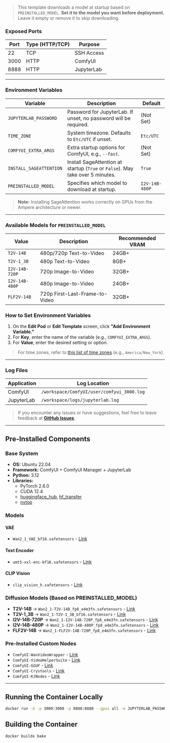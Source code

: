 > This template downloads a model at startup based on `PREINSTALLED_MODEL`.
> **Set it to the model you want before deployment.**  
> Leave it empty or remove it to skip downloading.

### Exposed Ports

| Port | Type (HTTP/TCP) | Purpose       |
|------|-----------------|---------------|
| 22   | TCP             | SSH Access    |
| 3000 | HTTP            | ComfyUI       |
| 8888 | HTTP            | JupyterLab    |

---

### Environment Variables

| Variable                   | Description                                                                    | Default        |
|----------------------------|--------------------------------------------------------------------------------|----------------|
| `JUPYTERLAB_PASSWORD`      | Password for JupyterLab. If unset, no password will be required.               | (Not Set)      |
| `TIME_ZONE`                | System timezone. Defaults to `Etc/UTC` if unset.                               | `Etc/UTC`      |
| `COMFYUI_EXTRA_ARGS`       | Extra startup options for ComfyUI, e.g., `--fast`.                             | (Not Set)      |
| `INSTALL_SAGEATTENTION`    | Install SageAttention at startup (`True` or `False`). May take over 5 minutes. | `True`         |
| `PREINSTALLED_MODEL`       | Specifies which model to download at startup.                                  | `I2V-14B-480P` |

> **Note:** Installing SageAttention works correctly on GPUs from the Ampere architecture or newer.

---

### Available Models for `PREINSTALLED_MODEL`

| Value                | Description                         | Recommended VRAM |
|----------------------|-------------------------------------|------------------|
| `T2V-14B`            | 480p/720p Text-to-Video             | 24GB+            |
| `T2V-1_3B`           | 480p Text-to-Video                  | 8GB+             |
| `I2V-14B-720P`       | 720p Image-to-Video                 | 32GB+            |
| `I2V-14B-480P`       | 480p Image-to-Video                 | 24GB+            |
| `FLF2V-14B`          | 720p First-Last-Frame-to-Video      | 32GB+            |

### How to Set Environment Variables

1. On the **Edit Pod** or **Edit Template** screen, click **"Add Environment Variable."**
2. For **Key**, enter the name of the variable (e.g., `COMFYUI_EXTRA_ARGS`).
3. For **Value**, enter the desired setting or option.

> For time zones, refer to [this list of time zones](https://en.wikipedia.org/wiki/List_of_tz_database_time_zones) (e.g., `America/New_York`).

---

### Log Files

| Application | Log Location                                   |
|-------------|------------------------------------------------|
| ComfyUI     | `/workspace/ComfyUI/user/comfyui_3000.log`     |
| JupyterLab  | `/workspace/logs/jupyterlab.log`               |

> If you encounter any issues or have suggestions, feel free to leave feedback at **[GitHub Issues](https://github.com/somb1/ComfyUI-Wan/issues)**.

---

## Pre-Installed Components

### Base System

- **OS:** Ubuntu 22.04
- **Framework:** ComfyUI + ComfyUI Manager + JupyterLab
- **Python:** 3.12
- **Libraries:**
  - PyTorch 2.6.0
  - CUDA 12.4
  - [huggingface_hub](https://huggingface.co/docs/huggingface_hub/index), [hf_transfer](https://huggingface.co/docs/huggingface_hub/index)
  - [nvtop](https://github.com/Syllo/nvtop)

### Models

#### VAE

- `Wan2_1_VAE_bf16.safetensors` - [Link](https://huggingface.co/Kijai/WanVideo_comfy/blob/main/Wan2_1_VAE_bf16.safetensors)

#### Text Encoder

- `umt5-xxl-enc-bf16.safetensors` - [Link](https://huggingface.co/Kijai/WanVideo_comfy/blob/main/umt5-xxl-enc-bf16.safetensors)

#### CLIP Vision

- `clip_vision_h.safetensors` - [Link](https://huggingface.co/Comfy-Org/Wan_2.1_ComfyUI_repackaged/blob/main/split_files/clip_vision/clip_vision_h.safetensors)

### Diffusion Models (Based on PREINSTALLED_MODEL)

- **T2V-14B** → `Wan2_1-T2V-14B_fp8_e4m3fn.safetensors` - [Link](https://huggingface.co/Kijai/WanVideo_comfy/blob/main/Wan2_1-T2V-14B_fp8_e4m3fn.safetensors)
- **T2V-1_3B** → `Wan2_1-T2V-1_3B_bf16.safetensors` - [Link](https://huggingface.co/Kijai/WanVideo_comfy/blob/main/Wan2_1-T2V-1_3B_fp8_e4m3fn.safetensors)
- **I2V-14B-720P** → `Wan2_1-I2V-14B-720P_fp8_e4m3fn.safetensors` - [Link](https://huggingface.co/Kijai/WanVideo_comfy/blob/main/Wan2_1-I2V-14B-720P_fp8_e4m3fn.safetensors)
- **I2V-14B-480P** → `Wan2_1-I2V-14B-480P_fp8_e4m3fn.safetensors` - [Link](https://huggingface.co/Kijai/WanVideo_comfy/blob/main/Wan2_1-I2V-14B-480P_fp8_e4m3fn.safetensors)
- **FLF2V-14B** → `Wan2_1-FLF2V-14B-720P_fp8_e4m3fn.safetensors` - [Link](https://huggingface.co/Kijai/WanVideo_comfy/blob/main/Wan2_1-FLF2V-14B-720P_fp8_e4m3fn.safetensors)

### Pre-Installed Custom Nodes

- `ComfyUI-WanVideoWrapper` - [Link](https://github.com/kijai/ComfyUI-WanVideoWrapper)
- `ComfyUI-VideoHelperSuite` - [Link](https://github.com/Kosinkadink/ComfyUI-VideoHelperSuite)
- `ComfyUI-GGUF` - [Link](https://github.com/city96/ComfyUI-GGUF)
- `ComfyUI-Crystools` - [Link](https://github.com/crystian/ComfyUI-Crystools)
- `ComfyUI-KJNodes` - [Link](https://github.com/kijai/ComfyUI-KJNodes)  

---

## Running the Container Locally

```bash
docker run -d -p 3000:3000 -p 8888:8888 --gpus all -e JUPYTERLAB_PASSWORD="" -e TIME_ZONE="Etc/UTC" -e COMFYUI_EXTRA_ARGS="" -e INSTALL_SAGEATTENTION="True" -e PREINSTALLED_MODEL="I2V-14B-480P" -v comfyui-wan2.1:/workspace --name comfyui-wan2.1 sombi/comfyui-wan:base-torch2.6.0-cu124
```

## Building the Container

```bash
docker buildx bake
```
